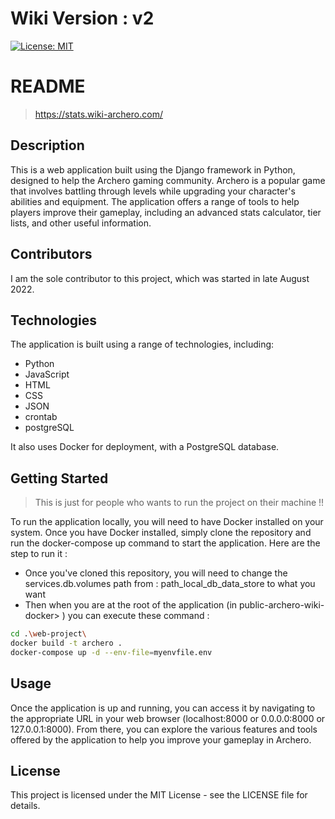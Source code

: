 # Wiki Version : v2

[![License: MIT](https://img.shields.io/badge/license-MIT-blue.svg)](https://opensource.org/licenses/MIT)

# README
> https://stats.wiki-archero.com/

## Description
This is a web application built using the Django framework in Python, designed to help the Archero gaming community. Archero is a popular game that involves battling through levels while upgrading your character's abilities and equipment. The application offers a range of tools to help players improve their gameplay, including an advanced stats calculator, tier lists, and other useful information.

## Contributors
I am the sole contributor to this project, which was started in late August 2022.

## Technologies
The application is built using a range of technologies, including:

- Python
- JavaScript
- HTML
- CSS
- JSON
- crontab
- postgreSQL

It also uses Docker for deployment, with a PostgreSQL database.

## Getting Started

> This is just for people who wants to run the project on their machine !!

To run the application locally, you will need to have Docker installed on your system. Once you have Docker installed, simply clone the repository and run the docker-compose up command to start the application.
Here are the step to run it : 
- Once you've cloned this repository, you will need to change the services.db.volumes path from : path_local_db_data_store to what you want
- Then when you are at the root of the application (in public-archero-wiki-docker> ) you can execute these command :
```bash
cd .\web-project\
docker build -t archero .        
docker-compose up -d --env-file=myenvfile.env
```

## Usage
Once the application is up and running, you can access it by navigating to the appropriate URL in your web browser (localhost:8000 or 0.0.0.0:8000 or 127.0.0.1:8000). From there, you can explore the various features and tools offered by the application to help you improve your gameplay in Archero.

## License
This project is licensed under the MIT License - see the LICENSE file for details.